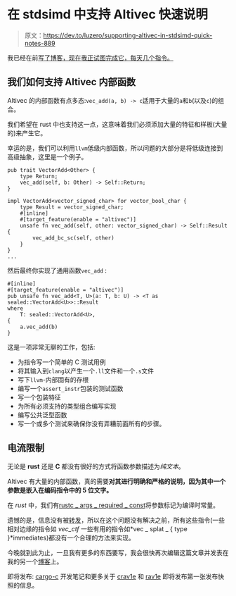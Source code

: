 # 在 stdsimd 中支持 Altivec 快速说明

> 原文：<https://dev.to/luzero/supporting-altivec-in-stdsimd-quick-notes-889>

我已经在前[写了博客，现在我正试图完成它，每天几个指令。](https://blogs.gentoo.org/lu_zero/2018/07/02/altivec-and-vsx-in-rust-part-1/)

## 我们如何支持 Altivec 内部函数

Altivec 的内部函数有点多态:`vec_add(a, b) -> c`适用于大量的`a`和`b`(以及`c`)的组合。

我们希望在 rust 中也支持这一点，这意味着我们必须添加大量的特征和样板(大量的)来产生它。

幸运的是，我们可以利用`llvm`低级内部函数，所以问题的大部分是将低级连接到高级抽象，这里是一个例子。

```
pub trait VectorAdd<Other> {
    type Return;
    vec_add(self, b: Other) -> Self::Return;
}

impl VectorAdd<vector_signed_char> for vector_bool_char {
    type Result = vector_signed_char;
    #[inline]
    #[target_feature(enable = "altivec")]
    unsafe fn vec_add(self, other: vector_signed_char) -> Self::Result {
        vec_add_bc_sc(self, other)
    }
}
... 
```

然后最终你实现了通用函数`vec_add` :

```
#[inline]
#[target_feature(enable = "altivec")]
pub unsafe fn vec_add<T, U>(a: T, b: U) -> <T as sealed::VectorAdd<U>>::Result
where
    T: sealed::VectorAdd<U>,
{
    a.vec_add(b)
} 
```

这是一项非常无聊的工作，包括:

*   为指令写一个简单的 C 测试用例
*   将其输入到`clang`以产生一个`.ll`文件和一个`.s`文件
*   写下`llvm`-内部固有的存根
*   编写一个`assert_instr`包装的测试函数
*   写一个包装特征
*   为所有必须支持的类型组合编写实现
*   编写公共泛型函数
*   写一个或多个测试来确保你没有弄糟前面所有的步骤。

## 电流限制

无论是 **rust** 还是 **C** 都没有很好的方式将函数参数描述为*纯文本*。

Altivec 有大量的内部函数，真的需要**对其进行明确和严格的说明，因为其中一个参数是嵌入在编码指令中的 5 位文字。**

在 *rust* 中，我们有[rustc _ args _ required _ const](https://github.com/rust-lang/rust/pull/48018)将参数标记为编译时常量。

遗憾的是，信息没有被[转发](https://github.com/rust-lang/rust/issues/61180)，所以在这个问题没有解决之前，所有这些指令(一些相对边缘的指令如 *vec_ctf* 一些有用的指令如*vec _ splat _ { type }*immediates)都没有一个合理的方法来实现。

今晚就到此为止，一旦我有更多的东西要写，我会很快再次编辑这篇文章并发表在我的另一个[博客](https://blogs.gentoo.org/lu_zero)上。

即将发布: [cargo-c](https://github.com/lu-zero/cargo-c) 开发笔记和更多关于 [crav1e](https://github.com/lu-zero/crav1e) 和 [rav1e](https://github.com/lu-zero/rav1e) 即将发布第一张发布快照的信息。